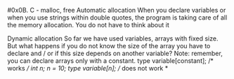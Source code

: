 #0x0B. C - malloc, free
Automatic allocation
When you declare variables or when you use strings within double quotes, the 
program is taking care of all the memory allocation. You do not have to think about 
it

Dynamic allocation
So far we have used variables, arrays with fixed size. But what happens if you do 
not know the size of the array you have to declare and / or if this size depends on 
another variable?
Note: remember, you can declare arrays only with a constant.
type variable[constant]; /* works */
int n;
n = 10;
type variable[n]; /* does not work *
